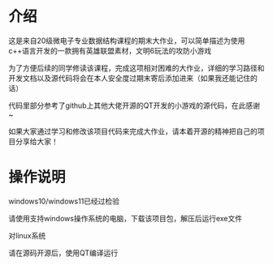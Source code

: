 # 介绍
这是来自20级微电子专业数据结构课程的期末大作业，可以简单描述为使用c++语言开发的一款拥有英雄联盟素材，文明6玩法的攻防小游戏

为了方便后续的同学修读该课程，完成这项相对困难的大作业，详细的学习路径和开发文档以及源代码将会在本人安全度过期末寄后添加进来（如果我还能记住的话）

代码里部分参考了github上其他大佬开源的QT开发的小游戏的源代码，在此感谢~

如果大家通过学习和修改该项目代码来完成大作业，请本着开源的精神把自己的项目分享给大家！

# 操作说明
windows10/windows11已经过检验

请使用支持windows操作系统的电脑，下载该项目包，解压后运行exe文件


对linux系统

请在源码开源后，使用QT编译运行
